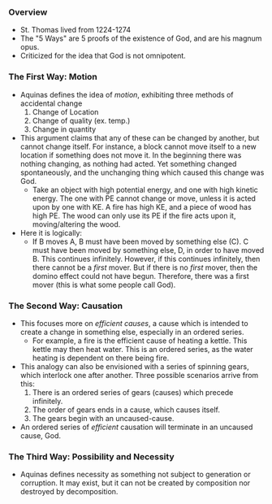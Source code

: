 ### Overview
- St. Thomas lived from 1224-1274
- The "5 Ways" are 5 proofs of the existence of God, and are his magnum opus.
- Criticized for the idea that God is not omnipotent.
### The First Way: Motion
- Aquinas defines the idea of *motion*, exhibiting three methods of accidental change
	1. Change of Location
	2. Change of quality (ex. temp.)
	3. Change in quantity
- This argument claims that any of these can be changed by another, but cannot change itself. For instance, a block cannot move itself to a new location if something does not move it. In the beginning there was nothing changing, as nothing had acted. Yet something changed spontaneously, and the unchanging thing which caused this change was God.
	- Take an object with high potential energy, and one with high kinetic energy. The one with PE cannot change or move, unless it is acted upon by one with KE. A fire has high KE, and a piece of wood has high PE. The wood can only use its PE if the fire acts upon it, moving/altering the wood.
- Here it is logically:
	- If B moves A, B must have been moved by something else (C). C must have been moved by something else, D, in order to have moved B. This continues infinitely. However, if this continues infinitely, then there cannot be a *first* mover. But if there is no *first* mover, then the domino effect could not have begun. Therefore, there was a first mover (this is what some people call God).

### The Second Way: Causation
- This focuses more on *efficient causes*, a cause which is intended to create a change in something else, especially in an ordered series.
	- For example, a fire is the efficient cause of heating a kettle. This kettle may then heat water. This is an ordered series, as the water heating is dependent on there being fire.
- This analogy can also be envisioned with a series of spinning gears, which interlock one after another. Three possible scenarios arrive from this:
	1. There is an ordered series of gears (causes) which precede infinitely.
	2. The order of gears ends in a cause, which causes itself.
	3. The gears begin with an uncaused-cause.
- An ordered series of *efficient* causation will terminate in an uncaused cause, God.
### The Third Way: Possibility and Necessity
- Aquinas defines necessity as something not subject to generation or corruption. It may exist, but it can not be created by composition nor destroyed by decomposition.


